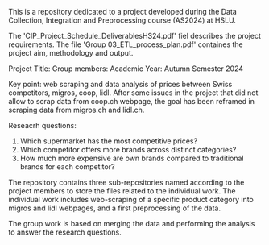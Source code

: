 This is a repository dedicated to a project developed during the Data Collection, Integration and Preprocessing course (AS2024) at HSLU.

The 'CIP_Project_Schedule_DeliverablesHS24.pdf' fiel describes the project requirements.
The file 'Group 03_ETL_process_plan.pdf' containes the project aim, methodology and output.

Project Title:
Group members:
Academic Year: Autumn Semester 2024

Key point: web scraping and data analysis of prices between Swiss competitors, migros, coop, lidl.
After some issues in the project that did not allow to scrap data from coop.ch webpage, the goal has been reframed in scraping data from migros.ch and lidl.ch.

Reseacrh questions:
1. Which supermarket has the most competitive prices?2. Which competitor offers more brands across distinct categories?3. How much more expensive are own brands compared to traditional brands for each competitor?

The repository contains three sub-repositories named according to the project members to store the files related to the individual work.
The individual work includes web-scraping of a specific product category into migros and lidl webpages, and a first preprocessing of the data.

The group work is based on merging the data and performing the analysis to answer the research questions.

 
